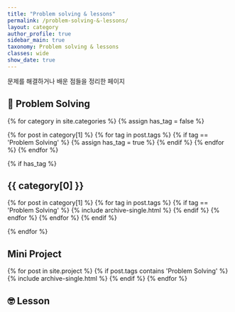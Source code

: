 ```yaml
---
title: "Problem solving & lessons"
permalink: /problem-solving-&-lessons/
layout: category
author_profile: true
sidebar_main: true
taxonomy: Problem solving & lessons
classes: wide
show_date: true
---
```


문제를 해결하거나 배운 점들을 정리한 페이지

<H2>🧐 Problem Solving</H2>

{% for category in site.categories %}
  {% assign has_tag = false %}

  {% for post in category[1] %}
    {% for tag in post.tags %}
      {% if tag == 'Problem Solving' %}
        {% assign has_tag = true %}
      {% endif %}
    {% endfor %}
  {% endfor %}

  {% if has_tag %}
<h2 id="projects" class="archive__subtitle">{{ category[0] }}</h2>
  {% for post in category[1] %}
    {% for tag in post.tags %}
      {% if tag == 'Problem Solving' %}
        {% include archive-single.html %}
      {% endif %}
    {% endfor %}
  {% endfor %}
  {% endif %}

{% endfor %}

<h2 id="projects" class="archive__subtitle">Mini Project</h2>
{% for post in site.project %}
  {% if post.tags contains 'Problem Solving' %}
    {% include archive-single.html %}
  {% endif %}
{% endfor %}

<H2>🤓 Lesson</H2>